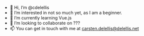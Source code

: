 - 👋 Hi, I’m @cdelellis
- 👀 I’m interested in not so much yet, as I am a beginner.
- 🌱 I’m currently learning Vue.js
- 💞️ I’m looking to collaborate on ???
- 📫 You can get in touch with me at carsten.delellis@delellis.net

<!---
cdelellis/cdelellis is a ✨ special ✨ repository because its `README.md` (this file) appears on your GitHub profile.
You can click the Preview link to take a look at your changes.
--->
